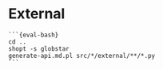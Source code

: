 # External

````{eval-rst}
```{eval-bash}
cd ..
shopt -s globstar
generate-api.md.pl src/*/external/**/*.py
```
````
